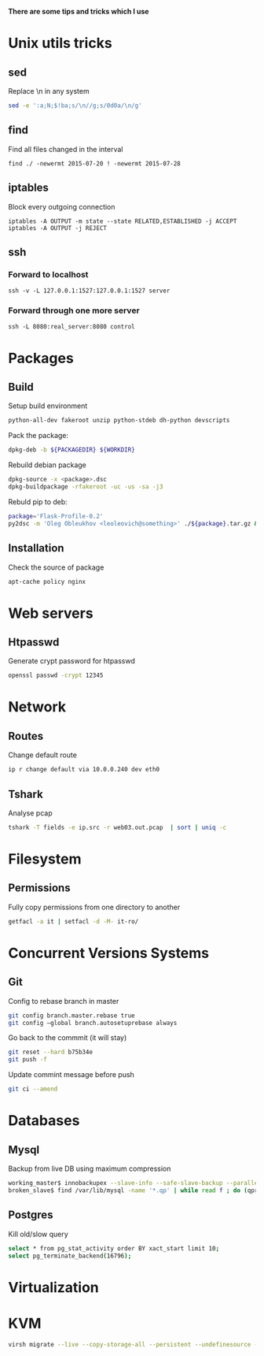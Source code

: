 **There are some tips and tricks which I use**

# Unix utils tricks
## sed

Replace \n in any system
```bash
sed -e ':a;N;$!ba;s/\n//g;s/0d0a/\n/g'
```

## find
Find all files changed in the interval
```
find ./ -newermt 2015-07-20 ! -newermt 2015-07-28
```

## iptables

Block every outgoing connection
```
iptables -A OUTPUT -m state --state RELATED,ESTABLISHED -j ACCEPT
iptables -A OUTPUT -j REJECT
```

## ssh
### Forward to localhost
```
ssh -v -L 127.0.0.1:1527:127.0.0.1:1527 server
```
### Forward through one more server
```
ssh -L 8080:real_server:8080 control
```

# Packages
## Build

Setup build environment
```bash
python-all-dev fakeroot unzip python-stdeb dh-python devscripts
```

Pack the package:
```bash
dpkg-deb -b ${PACKAGEDIR} ${WORKDIR}
```
Rebuild debian package
```bash
dpkg-source -x <package>.dsc
dpkg-buildpackage -rfakeroot -uc -us -sa -j3
```

Rebuld pip to deb:
```bash
package='Flask-Profile-0.2'
py2dsc -m 'Oleg Obleukhov <leoleovich@something>' ./${package}.tar.gz && cd deb_dist/${package} && DEB_BUILD_OPTIONS=nocheck debuild -i -us -uc -b
```

## Installation

Check the source of package
```bash
apt-cache policy nginx
```

# Web servers
## Htpasswd
Generate crypt password for htpasswd
```bash
openssl passwd -crypt 12345
```

# Network
## Routes

Change default route
```bash
ip r change default via 10.0.0.240 dev eth0
```
## Tshark

Analyse pcap
```bash
tshark -T fields -e ip.src -r web03.out.pcap  | sort | uniq -c
```

# Filesystem
## Permissions

Fully copy permissions from one directory to another
```bash
getfacl -a it | setfacl -d -M- it-ro/
```

# Concurrent Versions Systems
## Git

Config to rebase branch in master
```bash
git config branch.master.rebase true
git config —global branch.autosetuprebase always
```

Go back to the commmit (it will stay)
```bash
git reset --hard b75b34e 
git push -f
```

Update commint message before push
```bash
git ci --amend
```

# Databases
## Mysql

Backup from live DB using maximum compression
```bash
working_master$ innobackupex --slave-info --safe-slave-backup --parallel=8 --compress --compress-threads=8 --stream=xbstream ./ | ssh -o StrictHostKeyChecking=no <broken_slave> "xbstream -xC /var/lib/mysql/"
broken_slave$ find /var/lib/mysql -name '*.qp' | while read f ; do (qpress -dv $f $(dirname $f) && rm $f)&  done
```

## Postgres

Kill old/slow query
```bash
select * from pg_stat_activity order BY xact_start limit 10;
select pg_terminate_backend(16796);
```

# Virtualization
# KVM

```bash
virsh migrate --live --copy-storage-all --persistent --undefinesource --change-protection --auto-converge --domain <VM> --abort-on-error --desturi qemu+ssh://<HV address>/system --timeout 600
```
